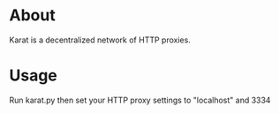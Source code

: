 About
=====

Karat is a decentralized network of HTTP proxies. 

Usage 
=====

Run karat.py then set your HTTP proxy settings to "localhost" and 3334
